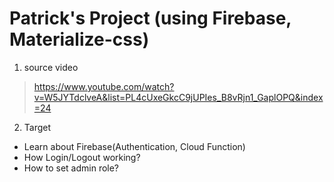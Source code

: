 # Patrick's Project (using Firebase, Materialize-css)

1. source video
> https://www.youtube.com/watch?v=W5JYTdclveA&list=PL4cUxeGkcC9jUPIes_B8vRjn1_GaplOPQ&index=24

2. Target
- Learn about Firebase(Authentication, Cloud Function)
- How Login/Logout working?
- How to set admin role?

